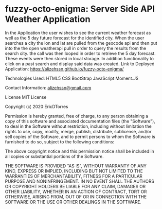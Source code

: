 # fuzzy-octo-enigma: Server Side API Weather Application
In the Application the user wishes to see the current weather forecast as well as the 5 day future forecast for the identified city. When the user searches a city the lon and lat are pulled from the geocode api and then put into the the open weatherapi pull in order to query the results from the search city. the call was then looped in order to retrieve the 5 day forecast. These events were then stored in local storage. In addition functionality to click on a past search and display said data was created.
Link to Deployed Application: https://alizehssn.github.io/fuzzy-octo-enigma/


Technologies Used:
HTML5
CSS
BootStrap
JavaScript
Moment.JS



Contact Information: alizehssn@gmail.com


License
MIT License

Copyright (c) 2020 EricDTorres

Permission is hereby granted, free of charge, to any person obtaining a copy of this software and associated documentation files (the "Software"), to deal in the Software without restriction, including without limitation the rights to use, copy, modify, merge, publish, distribute, sublicense, and/or sell copies of the Software, and to permit persons to whom the Software is furnished to do so, subject to the following conditions:

The above copyright notice and this permission notice shall be included in all copies or substantial portions of the Software.

THE SOFTWARE IS PROVIDED "AS IS", WITHOUT WARRANTY OF ANY KIND, EXPRESS OR IMPLIED, INCLUDING BUT NOT LIMITED TO THE WARRANTIES OF MERCHANTABILITY, FITNESS FOR A PARTICULAR PURPOSE AND NONINFRINGEMENT. IN NO EVENT SHALL THE AUTHORS OR COPYRIGHT HOLDERS BE LIABLE FOR ANY CLAIM, DAMAGES OR OTHER LIABILITY, WHETHER IN AN ACTION OF CONTRACT, TORT OR OTHERWISE, ARISING FROM, OUT OF OR IN CONNECTION WITH THE SOFTWARE OR THE USE OR OTHER DEALINGS IN THE SOFTWARE.